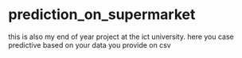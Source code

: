 # prediction_on_supermarket
this is also my end of year project at the ict university. here you case predictive based on your data you provide on csv
